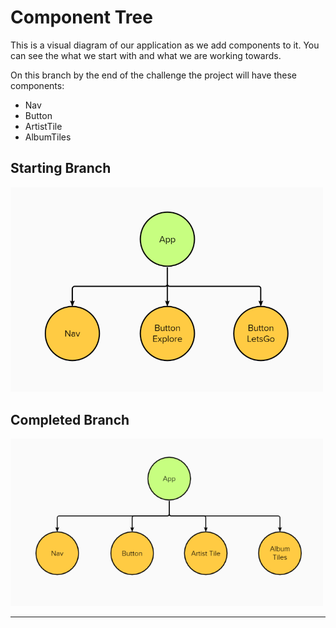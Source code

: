 # Component Tree

This is a visual diagram of our application as we add components to it. You can see the what we start with and what we are working towards.

On this branch by the end of the challenge the project will have these components:

- Nav
- Button
- ArtistTile
- AlbumTiles

## Starting Branch

<img src="./challenge/images/starter-tree.png" width="500px">

## Completed Branch

<img src="./challenge/images/completed-tree.PNG" width="500px">

---
